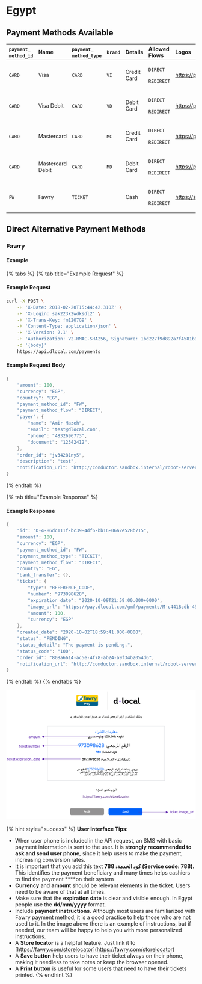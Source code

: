 # Egypt

## Payment Methods Available 

<table>
  <thead>
    <tr>
      <th style="text-align:left"><code>payment_<br />method_id</code>
      </th>
      <th style="text-align:left"><b>Name</b>
      </th>
      <th style="text-align:left"><code>payment_</code>
        <br /><code>method_type</code>
      </th>
      <th style="text-align:left"><code>brand</code>
      </th>
      <th style="text-align:left"><b>Details</b>
      </th>
      <th style="text-align:left">Allowed Flows</th>
      <th style="text-align:left"><b>Logos</b>
      </th>
    </tr>
  </thead>
  <tbody>
    <tr>
      <td style="text-align:left"><code>CARD</code>
      </td>
      <td style="text-align:left">Visa</td>
      <td style="text-align:left"><code>CARD</code>
      </td>
      <td style="text-align:left"><code>VI</code>
      </td>
      <td style="text-align:left">Credit Card</td>
      <td style="text-align:left">
        <p><code>DIRECT</code>
        </p>
        <p><code>REDIRECT</code>
        </p>
      </td>
      <td style="text-align:left">&#x200B;<a href="https://static.dlocal.com/images/providers/Visa_logo.png">https://pay.dlocal.com/views/2.0/images/payments/VI.png</a>&#x200B;</td>
    </tr>
    <tr>
      <td style="text-align:left"><code>CARD</code>
      </td>
      <td style="text-align:left">Visa Debit</td>
      <td style="text-align:left"><code>CARD</code>
      </td>
      <td style="text-align:left"><code>VD</code>
      </td>
      <td style="text-align:left">Debit Card</td>
      <td style="text-align:left">
        <p><code>DIRECT</code>
        </p>
        <p><code>REDIRECT</code>
        </p>
      </td>
      <td style="text-align:left"><a href="https://pay.dlocal.com/views/2.0/images/payments/VD.png">https://pay.dlocal.com/views/2.0/images/payments/VD.png</a>
      </td>
    </tr>
    <tr>
      <td style="text-align:left"><code>CARD</code>
      </td>
      <td style="text-align:left">Mastercard</td>
      <td style="text-align:left"><code>CARD</code>
      </td>
      <td style="text-align:left"><code>MC</code>
      </td>
      <td style="text-align:left">Credit Card</td>
      <td style="text-align:left">
        <p><code>DIRECT</code>
        </p>
        <p><code>REDIRECT</code>
        </p>
      </td>
      <td style="text-align:left"><a href="https://static.dlocal.com/images/providers/master.png">&#x200B;https://pay.dlocal.com/views/2.0/images/payments/MC.png</a>
      </td>
    </tr>
    <tr>
      <td style="text-align:left"><code>CARD</code>
      </td>
      <td style="text-align:left">Mastercard Debit</td>
      <td style="text-align:left"><code>CARD</code>
      </td>
      <td style="text-align:left"><code>MD</code>
      </td>
      <td style="text-align:left">Debit Card</td>
      <td style="text-align:left">
        <p><code>DIRECT</code>
        </p>
        <p><code>REDIRECT</code>
        </p>
      </td>
      <td style="text-align:left"><a href="https://pay.dlocal.com/views/2.0/images/payments/MD.png">https://pay.dlocal.com/views/2.0/images/payments/MD.png</a>
      </td>
    </tr>
    <tr>
      <td style="text-align:left"><code>FW</code>
      </td>
      <td style="text-align:left">Fawry</td>
      <td style="text-align:left"><code>TICKET</code>
      </td>
      <td style="text-align:left"></td>
      <td style="text-align:left">Cash</td>
      <td style="text-align:left">
        <p><code>DIRECT</code>
        </p>
        <p><code>REDIRECT</code>
        </p>
      </td>
      <td style="text-align:left"><a href="https://static.dlocal.com/images/providers/fawry.png">https://static.dlocal.com/images/providers/fawry.png</a>
      </td>
    </tr>
  </tbody>
</table>



## Direct Alternative Payment Methods

### Fawry

#### Example

{% tabs %}
{% tab title="Example Request" %}
#### Example Request

```bash
curl -X POST \
    -H 'X-Date: 2018-02-20T15:44:42.310Z' \
    -H 'X-Login: sak223k2wdksdl2' \
    -H 'X-Trans-Key: fm12O7G9' \
    -H 'Content-Type: application/json' \
    -H 'X-Version: 2.1' \
    -H 'Authorization: V2-HMAC-SHA256, Signature: 1bd227f9d892a7f4581b998c21e353b1686a6bdad5940e7bb6aa596c96e0a6ec' \
    -d '{body}'
    https://api.dlocal.com/payments
```

#### Example Request Body

```c
{
    "amount": 100,
    "currency": "EGP",
    "country": "EG",
    "payment_method_id": "FW",
    "payment_method_flow": "DIRECT",
    "payer": {
        "name": "Amir Mazeh",
        "email": "test@dlocal.com",
        "phone": "4832696773",
        "document": "12342412",
    },
    "order_id": "jv34281ny5",
    "description": "test",
    "notification_url": "http://conductor.sandbox.internal/robot-server/rest/generic/notification/new"
}
```
{% endtab %}

{% tab title="Example Response" %}
#### Example Response

```c
{
    "id": "D-4-86dc111f-bc39-4df6-bb16-06a2e528b715",
    "amount": 100,
    "currency": "EGP",
    "payment_method_id": "FW",
    "payment_method_type": "TICKET",
    "payment_method_flow": "DIRECT",
    "country": "EG",
    "bank_transfer": {},
    "ticket": {
        "type": "REFERENCE_CODE",
        "number": "973098628",
        "expiration_date": "2020-10-09T21:59:00.000+0000",
        "image_url": "https://pay.dlocal.com/gmf/payments/M-c4418cdb-4526-4eea-9edc-33c54469b848",
        "amount": 100,
        "currency": "EGP"
    },
    "created_date": "2020-10-02T18:59:41.000+0000",
    "status": "PENDING",
    "status_detail": "The payment is pending.",
    "status_code": "100",
    "order_id": "808a6614-ac5e-4f78-ab24-a9f34b2054d6",
    "notification_url": "http://conductor.sandbox.internal/robot-server/rest/generic/notification/new"
}
```
{% endtab %}
{% endtabs %}

![Example Fawry UI built with the information in the example above.](../../../.gitbook/assets/fawry.png)

{% hint style="success" %}
**User Interface Tips:**

* When user phone is included in the API request, an SMS with basic payment information is sent to the user. It is **strongly recommended to ask and send user phone**, since it help users to make the payment, increasing conversion rates.
* It is important that you add this text **كود الخدمة: 788 \(Service code: 788\).** This identifies the payment beneficiary and many times helps cashiers to find the payment ****on their system
* **Currency** and **amount** should be relevant elements in the ticket. Users need to be aware of that at all times.
* Make sure that the **expiration date** is clear and visible enough. In Egypt people use the **dd/mm/yyyy** format.
* Include **payment instructions**. Although most users are familiarized with Fawry payment method, it is a good practice to help those who are not used to it. In the image above there is an example of instructions, but if needed, our team will be happy to help you with more personalized instructions.
* A **Store locator** is a helpful feature. Just link it to [https://fawry.com/storelocator](https://fawry.com/storelocator)
* A **Save button** help users to have their ticket always on their phone, making it needless to take notes or keep the browser opened.
* A **Print button** is useful for some users that need to have their tickets printed.
{% endhint %}



